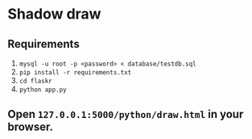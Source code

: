 # Shadow draw

## Requirements

1. `mysql -u root -p <password> < database/testdb.sql`
1. `pip install -r requirements.txt`
1. `cd flaskr`
1. `python app.py`

## Open `127.0.0.1:5000/python/draw.html` in your browser.
